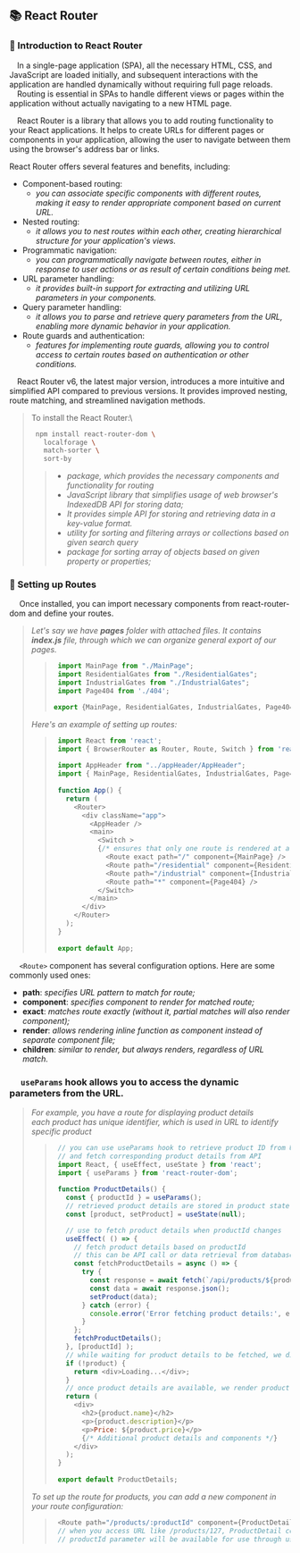## 📚 React Router

### <a name="introduction"></a>📖 Introduction to React Router

&emsp;In a single-page application (SPA), all the necessary HTML, CSS, and JavaScript are loaded initially, and subsequent interactions with the application are handled dynamically without requiring full page reloads.\
&emsp;Routing is essential in SPAs to handle different views or pages within the application without actually navigating to a new HTML page.

&emsp;React Router is a library that allows you to add routing functionality to your React applications. 
It helps to create URLs for different pages or components in your application, allowing the user to navigate between them using the browser's address bar or links.

React Router offers several features and benefits, including:
+ Component-based routing: 
  - _you can associate specific components with different routes, making it easy to render appropriate component based on current URL._
+ Nested routing: 
  - _it allows you to nest routes within each other, creating hierarchical structure for your application's views._
+ Programmatic navigation: 
  - _you can programmatically navigate between routes, either in response to user actions or as result of certain conditions being met._
+ URL parameter handling: 
  - _it provides built-in support for extracting and utilizing URL parameters in your components._
+ Query parameter handling: 
  - _it allows you to parse and retrieve query parameters from the URL, enabling more dynamic behavior in your application._
+ Route guards and authentication: 
  - _features for implementing route guards, allowing you to control access to certain routes based on authentication or other conditions._
 
&emsp;React Router v6, the latest major version, introduces a more intuitive and simplified API compared to previous versions. It provides improved nesting, route matching, and streamlined navigation methods.

> To install the React Router:\
> ```bash
>  npm install react-router-dom \
>    localforage \
>    match-sorter \
>    sort-by
> ```
> >  - _package, which provides the necessary components and functionality for routing_
> >  - _JavaScript library that simplifies usage of web browser's IndexedDB API for storing data;_
> >  - _It provides simple API for storing and retrieving data in a key-value format._
> >  - _utility for sorting and filtering arrays or collections based on given search query_
> >  - _package for sorting array of objects based on given property or properties;_


### <a name="setting-routes"></a>📖 Setting up Routes

&emsp; Once installed, you can import necessary components from react-router-dom and define your routes. 

> _Let's say we have **pages** folder with attached files. It contains **index.js** file, through which we can organize general export of our pages._
> > ```javascript
> >  import MainPage from "./MainPage";
> >  import ResidentialGates from "./ResidentialGates";
> >  import IndustrialGates from "./IndustrialGates";
> >  import Page404 from './404';
> > 
> > export {MainPage, ResidentialGates, IndustrialGates, Page404};
> > ```
> _Here's an example of setting up routes:_
> > ```javascript
> >  import React from 'react';
> >  import { BrowserRouter as Router, Route, Switch } from 'react-router-dom';
> >  
> >  import AppHeader from "../appHeader/AppHeader";
> >  import { MainPage, ResidentialGates, IndustrialGates, Page404 } from '../pages';
> >    
> >  function App() {
> >    return (
> >      <Router>
> >        <div className="app">
> >          <AppHeader />
> >          <main>
> >            <Switch >
> >            {/* ensures that only one route is rendered at a time */}  
> >              <Route exact path="/" component={MainPage} />
> >              <Route path="/residential" component={ResidentialGates} />
> >              <Route path="/industrial" component={IndustrialGates} />
> >              <Route path="*" component={Page404} />
> >            </Switch>
> >          </main>
> >        </div>
> >      </Router>
> >    );
> >  }
> >  
> >  export default App;
> > ```

&emsp; `<Route>` component has several configuration options. Here are some commonly used ones:
+ **path**: _specifies URL pattern to match for route;_
+ **component**: _specifies component to render for matched route;_
+ **exact**: _matches route exactly (without it, partial matches will also render component);_
+ **render**: _allows rendering inline function as component instead of separate component file;_
+ **children**: _similar to render, but always renders, regardless of URL match._

### &emsp; `useParams` hook allows you to access the dynamic parameters from the URL. 

> _For example, you have a route for displaying product details_\
> _each product has unique identifier, which is used in URL to identify specific product_
> > ```javascript
> >  // you can use useParams hook to retrieve product ID from URL 
> >  // and fetch corresponding product details from API
> >  import React, { useEffect, useState } from 'react';
> >  import { useParams } from 'react-router-dom';
> >  
> >  function ProductDetails() {
> >    const { productId } = useParams();
> >    // retrieved product details are stored in product state 
> >    const [product, setProduct] = useState(null);
> >
> >    // use to fetch product details when productId changes
> >    useEffect( () => {
> >      // fetch product details based on productId
> >      // this can be API call or data retrieval from database
> >      const fetchProductDetails = async () => {
> >        try {
> >          const response = await fetch(`/api/products/${productId}`);
> >          const data = await response.json();
> >          setProduct(data);
> >        } catch (error) {
> >          console.error('Error fetching product details:', error);
> >        }
> >      };
> >      fetchProductDetails();
> >    }, [productId] );
> >    // while waiting for product details to be fetched, we display loading message
> >    if (!product) {
> >      return <div>Loading...</div>;
> >    }
> >    // once product details are available, we render product information
> >    return (
> >      <div>
> >        <h2>{product.name}</h2>
> >        <p>{product.description}</p>
> >        <p>Price: ${product.price}</p>
> >        {/* Additional product details and components */}
> >      </div>
> >    );
> >  }
> >  
> >  export default ProductDetails;
> > ```
> _To set up the route for products, you can add a new <Route> component in your route configuration:_
> > ```javascript
> >  <Route path="/products/:productId" component={ProductDetail} />
> >  // when you access URL like /products/127, ProductDetail component will be rendered, and 
> >  // productId parameter will be available for use through useParams hook
> > ```















